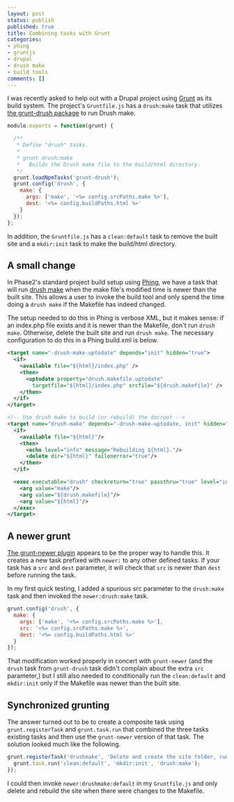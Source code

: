 ```yaml
---
layout: post
status: publish
published: true
title: Combining tasks with Grunt
categories:
- phing
- gruntjs
- drupal
- drush make
- build tools
comments: []
---
```


I was recently asked to help out with a Drupal project using [Grunt](http://gruntjs.com/) as its build system. The project's `Gruntfile.js` has a `drush:make` task that utilizes [the grunt-drush package](https://github.com/nickpack/grunt-drush) to run Drush make.

```javascript
module.exports = function(grunt) {

  /**
   * Define "drush" tasks.
   *
   * grunt drush:make
   *   Builds the Drush make file to the build/html directory.
   */
  grunt.loadNpmTasks('grunt-drush');
  grunt.config('drush', {
    make: {
      args: ['make', '<%= config.srcPaths.make %>'],
      dest: '<%= config.buildPaths.html %>'
    }
  });
};
```

In addition, the `Gruntfile.js` has a `clean:default` task to remove the built site and a `mkdir:init` task to make the build/html directory.

## A small change

In Phase2's standard project build setup using [Phing](http://www.phing.info/), we have a task that will run [drush make](http://drush.ws/docs/make.txt) when the make file's modified time is newer than the built site. This allows a user to invoke the build tool and only spend the time doing a `drush make` if the Makefile has indeed changed.

The setup needed to do this in Phing is verbose XML, but it makes sense: if an index.php file exists and it is newer than the Makefile, don't run `drush make`. Otherwise, delete the built site and run `drush make`. The necessary configuration to do this in a Phing build.xml is below.

```xml
<target name="-drush-make-uptodate" depends="init" hidden="true">
  <if>
    <available file="${html}/index.php" />
    <then>
      <uptodate property="drush.makefile.uptodate"
        targetfile="${html}/index.php" srcfile="${drush.makefile}" />
    </then>
  </if>
</target>

<!-- Use drush make to build (or rebuild) the docroot -->
<target name="drush-make" depends="-drush-make-uptodate, init" hidden="true" unless="drush.makefile.uptodate">
  <if>
    <available file="${html}"/>
    <then>
      <echo level="info" message="Rebuilding ${html}."/>
      <delete dir="${html}" failonerror="true"/>
    </then>
  </if>

  <exec executable="drush" checkreturn="true" passthru="true" level="info">
    <arg value="make"/>
    <arg value="${drush.makefile}"/>
    <arg value="${html}"/>
  </exec>
</target>
```

## A newer grunt

[The grunt-newer plugin](https://github.com/tschaub/grunt-newer) appears to be the proper way to handle this. It creates a new task prefixed with `newer:` to any other defined tasks. If your task has a `src` and `dest` parameter, it will check that `src` is newer than `dest` before running the task.

In my first quick testing, I added a spurious src parameter to the `drush:make` task and then invoked the `newer:drush:make` task.

```javascript
grunt.config('drush', {
  make: {
    args: ['make', '<%= config.srcPaths.make %>'],
    src: '<%= config.srcPaths.make %>',
    dest: '<%= config.buildPaths.html %>'
  }
});
```

That modification worked properly in concert with `grunt-newer` (and the `drush` task from `grunt-drush` task didn't complain about the extra `src` parameter,) but I still also needed to conditionally run the `clean:default` and `mkdir:init` only if the Makefile was newer than the built site.

## Synchronized grunting

The answer turned out to be to create a composite task using `grunt.registerTask` and `grunt.task.run` that combined the three tasks existing tasks and then use the `grunt-newer` version of that task. The solution looked much like the following.

```javascript
grunt.registerTask('drushmake', 'Delete and create the site folder, run Drush make.', function() {
  grunt.task.run('clean:default', 'mkdir:init', 'drush:make');
});
```

I could then invoke `newer:drushmake:default` in my `Gruntfile.js` and only delete and rebuild the site when there were changes to the Makefile.